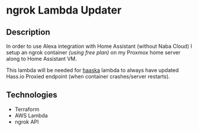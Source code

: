 # ngrok Lambda Updater

## Description

In order to use Alexa integration with Home Assistant (without Naba Cloud) I setup an ngrok container _(using free plan)_ on my Proxmox home server along to Home Assistant VM.

This lambda will be needed for [haaska](https://github.com/mike-grant/haaska) lambda to always have updated Hass.io Proxied endpoint (when container crashes/server restarts).

## Technologies

- Terraform
- AWS Lambda
- ngrok API

